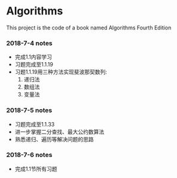 <h1>Algorithms</h1></ br>
<p>This project is the code of a book named Algorithms Fourth Edition</p>

<h3>2018-7-4 notes</h3>
<ul>
  <li>完成1.1内容学习</li>
  <li>习题完成至1.1.19</li>
  <li>习题1.1.19用三种方法实现斐波那契数列:
    <ol>
      <li>递归法</li>
      <li>数组法</li>
      <li>变量法</li>
    </ol>
  </li>
</ul>

<h3>2018-7-5 notes</h3>
<ul>
  <li>习题完成至1.1.33</li>
  <li>进一步掌握二分查找、最大公约数算法</li>
  <li>熟悉递归、遍历等解决问题的思路</li>
</ul>

<h3>2018-7-6 notes</h3>
<ul>
  <li>完成1.1节所有习题</li>
</ul>

